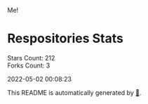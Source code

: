 Me!

# Respositories Stats
Stars Count: 212  
Forks Count: 3

2022-05-02 00:08:23  

This README is automatically generated by [🐰](https://github.com/rnitta/rnitta).
